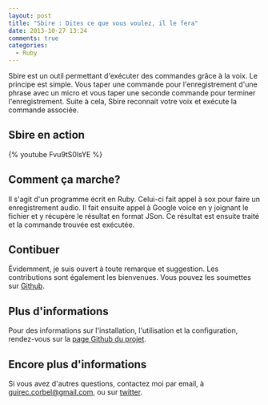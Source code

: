 ```yaml
---
layout: post
title: "Sbire : Dites ce que vous voulez, il le fera"
date: 2013-10-27 13:24
comments: true
categories:
  - Ruby
---
```


Sbire est un outil permettant d'exécuter des commandes grâce à la voix. Le principe est simple. Vous taper une commande pour l'enregistrement d'une phrase avec un micro et vous taper une seconde commande pour terminer l'enregistrement. Suite à cela, Sbire reconnait votre voix et exécute la commande associée.
<!--more-->
Sbire en action
---------------
{% youtube Fvu9tS0lsYE %}

Comment ça marche?
------------------
Il s'agit d'un programme écrit en Ruby. Celui-ci fait appel à sox pour faire un enregistrement audio. Il fait ensuite appel à Google voice en y joignant le fichier et y récupère le résultat en format JSon. Ce résultat est ensuite traité et la commande trouvée est exécutée.

Contibuer
---------
Évidemment, je suis ouvert à toute remarque et suggestion. Les contributions sont également les bienvenues. Vous pouvez les soumettes sur [Github](https://github.com/GCorbel/sbire).

Plus d'informations
------------------
Pour des informations sur l'installation, l'utilisation et la configuration, rendez-vous sur la [page Github du projet](https://github.com/GCorbel/sbire).

Encore plus d'informations
--------------------------
Si vous avez d'autres questions, contactez moi par email, à guirec.corbel@gmail.com, ou sur [twitter](https://twitter.com/GuirecCorbel).

